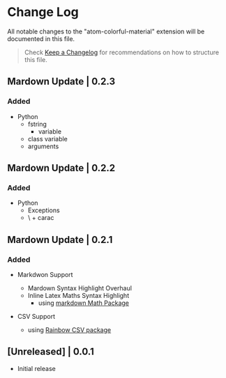 # Change Log

All notable changes to the "atom-colorful-material" extension will be documented in this file.

> Check [Keep a Changelog](http://keepachangelog.com/) for recommendations on how to structure this file.

## Mardown Update | 0.2.3

### Added

- Python
  - fstring
    - variable
  - class variable
  - arguments


## Mardown Update | 0.2.2

### Added

- Python
  - Exceptions
  - \ + carac

## Mardown Update | 0.2.1

### Added

- Markdwon Support
  - Mardown Syntax Highlight Overhaul
  - Inline Latex Maths Syntax Highlight
    - using [markdown Math Package](https://marketplace.visualstudio.com/items?itemName=koehlma.markdown-math)

- CSV Support
  - using [Rainbow CSV package](https://marketplace.visualstudio.com/items?itemName=mechatroner.rainbow-csv)


## [Unreleased] | 0.0.1

- Initial release
